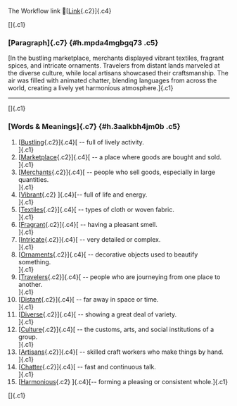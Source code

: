 The Workflow link
👏[[Link](https://www.google.com/url?q=http://www.google.com&sa=D&source=editors&ust=1758478570349701&usg=AOvVaw2V2b6iKmGVP6PfVu82_7Ku){.c2}]{.c4}

[]{.c1}

### [Paragraph]{.c7} {#h.mpda4mgbgq73 .c5}

[In the bustling marketplace, merchants displayed vibrant textiles,
fragrant spices, and intricate ornaments. Travelers from distant lands
marveled at the diverse culture, while local artisans showcased their
craftsmanship. The air was filled with animated chatter, blending
languages from across the world, creating a lively yet harmonious
atmosphere.]{.c1}

------------------------------------------------------------------------

[]{.c1}

### [Words & Meanings]{.c7} {#h.3aalkbh4jm0b .c5}

1.  [[Bustling](https://www.google.com/url?q=http://www.google.com&sa=D&source=editors&ust=1758478570350377&usg=AOvVaw35oY5taW-voO39NDGzFwQ1){.c2}]{.c4}[ --
    full of lively activity.\
    ]{.c1}
2.  [[Marketplace](https://www.google.com/url?q=http://www.google.com&sa=D&source=editors&ust=1758478570350546&usg=AOvVaw32OO7VHG2gViiEIP0EInhg){.c2}]{.c4}[ --
    a place where goods are bought and sold.\
    ]{.c1}
3.  [[Merchants](https://www.google.com/url?q=http://www.google.com&sa=D&source=editors&ust=1758478570350700&usg=AOvVaw1NStVpLSinDxf4-YvIzveS){.c2}]{.c4}[ --
    people who sell goods, especially in large quantities.\
    ]{.c1}
4.  [[Vibrant](https://www.google.com/url?q=http://www.google.com&sa=D&source=editors&ust=1758478570350865&usg=AOvVaw08RlxgnjU_CyxGpnuukvN_){.c2}
    ]{.c4}[-- full of life and energy.\
    ]{.c1}
5.  [[Textiles](https://www.google.com/url?q=http://www.google.com&sa=D&source=editors&ust=1758478570351053&usg=AOvVaw3V9ayUR7z_y2tZ0v1zB69V){.c2}]{.c4}[ --
    types of cloth or woven fabric.\
    ]{.c1}
6.  [[Fragrant](https://www.google.com/url?q=http://www.google.com&sa=D&source=editors&ust=1758478570351196&usg=AOvVaw2xw4vEVoURAlaxu6noZmco){.c2}]{.c4}[ --
    having a pleasant smell.\
    ]{.c1}
7.  [[Intricate](https://www.google.com/url?q=http://www.google.com&sa=D&source=editors&ust=1758478570351334&usg=AOvVaw29_aPl8eEZ7YsLLbyIPP-Q){.c2}]{.c4}[ --
    very detailed or complex.\
    ]{.c1}
8.  [[Ornaments](https://www.google.com/url?q=http://www.google.com&sa=D&source=editors&ust=1758478570351446&usg=AOvVaw2HhEoXIczgZPXX1KLX_g8b){.c2}]{.c4}[ --
    decorative objects used to beautify something.\
    ]{.c1}
9.  [[Travelers](https://www.google.com/url?q=http://www.google.com&sa=D&source=editors&ust=1758478570351572&usg=AOvVaw3MOSZZcqdaDXnqB124sb2x){.c2}]{.c4}[ --
    people who are journeying from one place to another.\
    ]{.c1}
10. [[Distant](https://www.google.com/url?q=http://www.google.com&sa=D&source=editors&ust=1758478570351700&usg=AOvVaw3kIUU3kpLK46qZ8qgboWfT){.c2}]{.c4}[ --
    far away in space or time.\
    ]{.c1}
11. [[Diverse](https://www.google.com/url?q=http://www.google.com&sa=D&source=editors&ust=1758478570351804&usg=AOvVaw1zru8nybQM3ipJR5wa54Ix){.c2}]{.c4}[ --
    showing a great deal of variety.\
    ]{.c1}
12. [[Culture](https://www.google.com/url?q=http://www.google.com&sa=D&source=editors&ust=1758478570351930&usg=AOvVaw0P6nW5Kwte0Jxc0CPGIlMd){.c2}]{.c4}[ --
    the customs, arts, and social institutions of a group.\
    ]{.c1}
13. [[Artisans](https://www.google.com/url?q=http://www.google.com&sa=D&source=editors&ust=1758478570352085&usg=AOvVaw2-EkTdSNJKnm0nomDfPWkT){.c2}]{.c4}[ --
    skilled craft workers who make things by hand.\
    ]{.c1}
14. [[Chatter](https://www.google.com/url?q=http://www.google.com&sa=D&source=editors&ust=1758478570352217&usg=AOvVaw0RcRYHf9UICCVxRp4iICgL){.c2}]{.c4}[ --
    fast and continuous talk.\
    ]{.c1}
15. [[Harmonious](https://www.google.com/url?q=http://www.google.com&sa=D&source=editors&ust=1758478570352338&usg=AOvVaw0uwsFDI5ymp6tCzqK-Xc0W){.c2}
    ]{.c4}[-- forming a pleasing or consistent whole.]{.c1}

[]{.c1}
